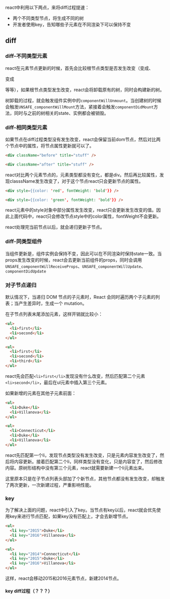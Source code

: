 react中利用以下两点，来将diff过程提速：
- 两个不同类型节点，将生成不同的树
- 开发者使用key，告知哪些子元素在不同渲染下可以保持不变

## diff
### diff-不同类型元素
react在元素节点更新的时候，首先会比较根节点类型是否发生改变（<a>变成<span>、<p>变成<div>等等），如果根节点类型发生改变，react会将卸载原有的树，同时会构建新的树。

树卸载的过程，就会触发组件实例中的`componentWillUnmount`。当创建树的时候会触发`UNSAFE_componentWillMount`方法，紧接着会触发`componentDidMount`方法，同时与之前的树相关的state、实例都会被销毁。

### diff-相同类型元素
如果节点在diff过程类型没有发生改变，react会保留当前dom节点，然后对比两个节点中的属性，将节点属性更新就可以了。
```html
<div className="before" title="stuff" />

<div className="after" title="stuff" />
```
react对比两个元素节点的，元素类型都没有变化，都是div。然后再比较属性，发现classsName发生改变了，对于这个节点react只会更新节点的属性。

```html
<div style={{color: 'red', fontWeight: 'bold'}} />

<div style={{color: 'green', fontWeight: 'bold'}} />
```
react元素中的style对象中部分属性发生改变，react只会更新发生改变的值。因此上面代码中，react只会修改节点style中的color属性，fontWeight不会更新。

react处理完当前节点以后，就会递归更新子节点。

### diff-同类型组件
当组件更新是，组件实例会保持不变，因此可以在不同渲染时保持state一致。当props发生改变的时候，react会去更新当前组件的props，同时会调用`UNSAFE_componentWillReceiveProps`、`UNSAFE_componentWillUpdate`、`componentDidUpdate`

### 对子节点递归
默认情况下，当递归 DOM 节点的子元素时，React 会同时遍历两个子元素的列表；当产生差异时，生成一个 mutation。

在子节点列表末尾添加元素，这样开销就比较小：
```html
<ul>
  <li>first</li>
  <li>second</li>
</ul>

<ul>
  <li>first</li>
  <li>second</li>
  <li>third</li>
</ul>
```
react先会匹配`<li>first</li>`发现没有什么改变，然后匹配第二个元素`<li>second</li>`，最后在ul元素中插入第三个元素。

如果新增的元素在其他子元素前面：
```html
<ul>
  <li>Duke</li>
  <li>Villanova</li>
</ul>

<ul>
  <li>Connecticut</li>
  <li>Duke</li>
  <li>Villanova</li>
</ul>
```
react先匹配第一个li，发现节点类型没有发生改变，只是元素内容发生改变了，然后将内容更新。接着匹配第二个li，同样类型没有变化，只是内容变了，然后修改内容。原树形结构中没有第三个元素，react就需要新建一个li元素出来。

这里原本只是在子节点列表头部加了个新节点，其他节点都没有发生改变，却触发了两次更新，一次新建过程，严重影响性能。

### key
为了解决上面的问题，react中引入了key。当节点有key以后，react就会优先使用key来进行节点匹配，如果key没有匹配上，才会去新增节点。
```html
<ul>
  <li key="2015">Duke</li>
  <li key="2016">Villanova</li>
</ul>

<ul>
  <li key="2014">Connecticut</li>
  <li key="2015">Duke</li>
  <li key="2016">Villanova</li>
</ul>
```
这样，react会移动2015和2016元素节点，新建2014节点。

#### key diff过程（？？？）
